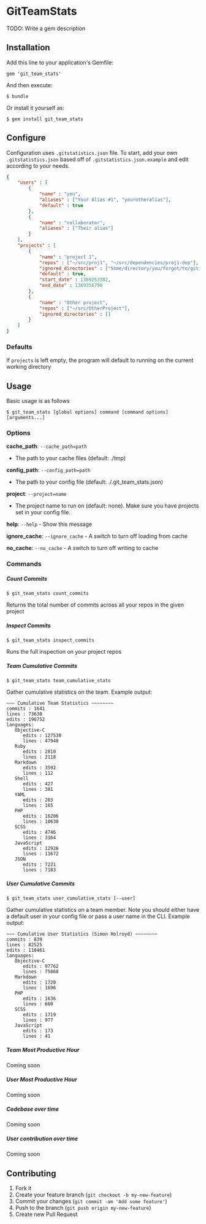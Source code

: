 # GitTeamStats

TODO: Write a gem description

## Installation

Add this line to your application's Gemfile:

    gem 'git_team_stats'

And then execute:

    $ bundle

Or install it yourself as:

    $ gem install git_team_stats


## Configure

Configuration uses ```.gitstatistics.json``` file.  To start, add your own ```.gitstatistics.json``` based off of ```.gitstatistics.json.example``` and edit according to your needs.  

```json
{
    "users" : [
        {
            "name" : "you",
            "aliases" : ["Your Alias #1", "yourotheralias"],
            "default" : true
        },
        {
            "name" : "collaborator",
            "aliases" : ["Their alias"]
        }
    ],
    "projects" : [
        {
            "name" : "project 1",
            "repos" : ["~/src/proj1", "~/src/dependencies/proj1-dep"],
            "ignored_directories" : ["Some/directory/you/forgot/to/gitignore/"],
            "default" : true,
            "start_date" : 1369253382,
            "end_date" : 1369356790
        },
        {
            "name" : "Other project",
            "repos" : ["~/src/OtherProject"],
            "ignored_directories" : []
        }
    ]
}
```

### Defaults

If ```projects``` is left empty, the program will default to running on the current working directory

## Usage

Basic usage is as follows

```
$ git_team_stats [global options] command [command options] [arguments...]
```

### Options

**cache_path**: ```--cache_path=path```
   - The path to your cache files (default: ./tmp)

**config_path**: ```--config_path=path```
   - The path to your config file (default: ./.git_team_stats.json)

**project**: ```--project=name```
   - The project name to run on (default: none).  Make sure you have projects set in your config file.

**help**: ```--help```
    - Show this message

**ignore_cache**: ```--ignore_cache```
    - A switch to turn off loading from cache

**no_cache**: ```--no_cache```
    - A switch to turn off writing to cache

### Commands

##### Count Commits

```
$ git_team_stats count_commits
```

Returns the total number of commits across all your repos in the given project


##### Inspect Commits

```
$ git_team_stats inspect_commits
```

Runs the full inspection on your project repos


##### Team Cumulative Commits

```
$ git_team_stats team_cumulative_stats
```

Gather cumulative statistics on the team.  Example output:

```
~~~ Cumulative Team Statistics ~~~~~~~~
commits : 1641
lines : 73630
edits : 196752
languages: 
   Objective-C
      edits : 127530
      lines : 47940
   Ruby
      edits : 2810
      lines : 2118
   Markdown
      edits : 3592
      lines : 112
   Shell
      edits : 427
      lines : 381
   YAML
      edits : 203
      lines : 165
   PHP
      edits : 16206
      lines : 10630
   SCSS
      edits : 4746
      lines : 3164
   JavaScript
      edits : 12926
      lines : 11672
   JSON
      edits : 7221
      lines : 7183
```


##### User Cumulative Commits

```
$ git_team_stats user_cumulative_stats [--user]
```

Gather cumulative statistics on a team member.  Note you should either have a default user in your config file or pass a user name in the CLI. Example output:

```
~~~ Cumulative User Statistics (Simon Holroyd) ~~~~~~~~
commits : 839
lines : 82525
edits : 110461
languages: 
   Objective-C
      edits : 97762
      lines : 75868
   Markdown
      edits : 1720
      lines : 1696
   PHP
      edits : 1636
      lines : 660
   SCSS
      edits : 1719
      lines : 977
   JavaScript
      edits : 173
      lines : 41
```


##### Team Most Productive Hour

Coming soon

##### User Most Productive Hour

Coming soon

##### Codebase over time

Coming soon

##### User contribution over time

Coming soon


## Contributing

1. Fork it
2. Create your feature branch (`git checkout -b my-new-feature`)
3. Commit your changes (`git commit -am 'Add some feature'`)
4. Push to the branch (`git push origin my-new-feature`)
5. Create new Pull Request
